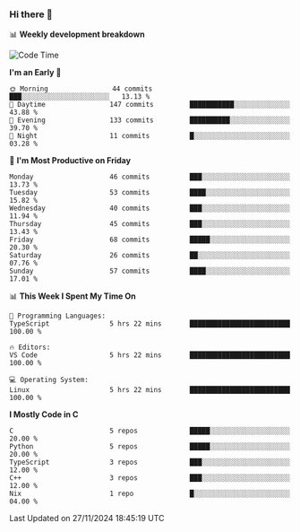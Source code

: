 ### Hi there 👋

📊 **Weekly development breakdown**
<!--START_SECTION:waka-->
![Code Time](http://img.shields.io/badge/Code%20Time-277%20hrs%203%20mins-blue)

**I'm an Early 🐤** 

```text
🌞 Morning                44 commits          ███░░░░░░░░░░░░░░░░░░░░░░   13.13 % 
🌆 Daytime                147 commits         ███████████░░░░░░░░░░░░░░   43.88 % 
🌃 Evening                133 commits         ██████████░░░░░░░░░░░░░░░   39.70 % 
🌙 Night                  11 commits          █░░░░░░░░░░░░░░░░░░░░░░░░   03.28 % 
```
📅 **I'm Most Productive on Friday** 

```text
Monday                   46 commits          ███░░░░░░░░░░░░░░░░░░░░░░   13.73 % 
Tuesday                  53 commits          ████░░░░░░░░░░░░░░░░░░░░░   15.82 % 
Wednesday                40 commits          ███░░░░░░░░░░░░░░░░░░░░░░   11.94 % 
Thursday                 45 commits          ███░░░░░░░░░░░░░░░░░░░░░░   13.43 % 
Friday                   68 commits          █████░░░░░░░░░░░░░░░░░░░░   20.30 % 
Saturday                 26 commits          ██░░░░░░░░░░░░░░░░░░░░░░░   07.76 % 
Sunday                   57 commits          ████░░░░░░░░░░░░░░░░░░░░░   17.01 % 
```


📊 **This Week I Spent My Time On** 

```text
💬 Programming Languages: 
TypeScript               5 hrs 22 mins       █████████████████████████   100.00 % 

🔥 Editors: 
VS Code                  5 hrs 22 mins       █████████████████████████   100.00 % 

💻 Operating System: 
Linux                    5 hrs 22 mins       █████████████████████████   100.00 % 
```

**I Mostly Code in C** 

```text
C                        5 repos             █████░░░░░░░░░░░░░░░░░░░░   20.00 % 
Python                   5 repos             █████░░░░░░░░░░░░░░░░░░░░   20.00 % 
TypeScript               3 repos             ███░░░░░░░░░░░░░░░░░░░░░░   12.00 % 
C++                      3 repos             ███░░░░░░░░░░░░░░░░░░░░░░   12.00 % 
Nix                      1 repo              █░░░░░░░░░░░░░░░░░░░░░░░░   04.00 % 
```




 Last Updated on 27/11/2024 18:45:19 UTC
<!--END_SECTION:waka-->
<!--
**R-enanVieira/R-enanVieira** is a ✨ _special_ ✨ repository because its `README.md` (this file) appears on your GitHub profile.

Here are some ideas to get you started:

- 🔭 I’m currently working on ...
- 🌱 I’m currently learning ...
- 👯 I’m looking to collaborate on ...
- 🤔 I’m looking for help with ...
- 💬 Ask me about ...
- 📫 How to reach me: ...
- 😄 Pronouns: ...
- ⚡ Fun fact: ...
-->
